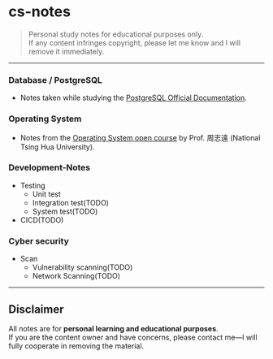 # cs-notes

> Personal study notes for educational purposes only.  
> If any content infringes copyright, please let me know and I will remove it immediately.

---

### Database / PostgreSQL
- Notes taken while studying the [PostgreSQL Official Documentation](https://www.postgresql.org/docs/).

### Operating System
- Notes from the [Operating System open course](https://youtube.com/playlist?list=PLS0SUwlYe8cxj8FCPRoPHAehIiN9Vo6VZ&si=nDMe61Th6inCspb3)  by Prof. 周志遠 (National Tsing Hua University).

### Development-Notes
- Testing
    - Unit test
    - Integration test(TODO)
    - System test(TODO)
- CICD(TODO)

### Cyber security
- Scan
    - Vulnerability scanning(TODO)
    - Network Scanning(TODO)
---

## Disclaimer
All notes are for **personal learning and educational purposes**.  
If you are the content owner and have concerns, please contact me—I will fully cooperate in removing the material.
